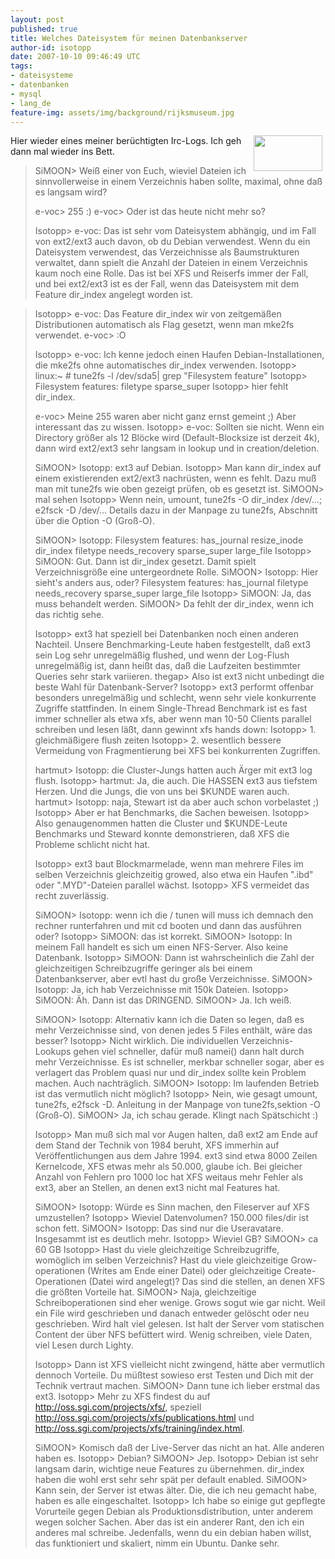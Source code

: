 ```yaml
---
layout: post
published: true
title: Welches Dateisystem für meinen Datenbankserver
author-id: isotopp
date: 2007-10-10 09:46:49 UTC
tags:
- dateisysteme
- datenbanken
- mysql
- lang_de
feature-img: assets/img/background/rijksmuseum.jpg
---
```

<!-- s9ymdb:3519 --><img width="110" height="57" style="float: right; border: 0px; padding-left: 5px; padding-right: 5px;" src="/uploads/mysql_logo.serendipityThumb.gif" alt="" /> Hier wieder eines meiner berüchtigten Irc-Logs. Ich geh dann mal wieder ins Bett. <blockquote>SiMOON> Weiß einer von Euch, wieviel Dateien ich sinnvollerweise in einem Verzeichnis haben sollte, maximal, ohne daß es langsam wird?
e-voc> 255 :)
e-voc> Oder ist das heute nicht mehr so?

Isotopp> e-voc: Das ist sehr vom Dateisystem abhängig, und im Fall von ext2/ext3 auch davon, ob du Debian verwendest. Wenn du ein Dateisystem verwendest, das Verzeichnisse als Baumstrukturen verwaltet, dann spielt die Anzahl der Dateien in einem Verzeichnis kaum noch eine Rolle. Das ist bei XFS und Reiserfs immer der Fall, und bei ext2/ext3 ist es der Fall, wenn das Dateisystem mit dem Feature dir_index angelegt worden ist.</blockquote>

<blockquote>Isotopp> e-voc: Das Feature dir_index wir von zeitgemäßen Distributionen automatisch als Flag gesetzt, wenn man mke2fs verwendet.
e-voc> :O

Isotopp> e-voc: Ich kenne jedoch einen Haufen Debian-Installationen, die mke2fs ohne automatisches dir_index verwenden.
Isotopp> linux:~ # tune2fs -l /dev/sda5| grep "Filesystem feature"
Isotopp> Filesystem features:      filetype sparse_super
Isotopp> hier fehlt dir_index.

e-voc> Meine 255 waren aber nicht ganz ernst gemeint ;) Aber interessant das zu wissen.
Isotopp> e-voc: Sollten sie nicht. Wenn ein Directory größer als 12 Blöcke wird (Default-Blocksize ist derzeit 4k), dann wird ext2/ext3 sehr langsam in lookup und in creation/deletion.

SiMOON> Isotopp: ext3 auf Debian.
Isotopp> Man kann dir_index auf einem existierenden ext2/ext3 nachrüsten, wenn es fehlt. Dazu muß man mit tune2fs wie oben gezeigt prüfen, ob es gesetzt ist.
SiMOON> mal sehen
Isotopp> Wenn nein, umount, tune2fs -O dir_index /dev/...; e2fsck -D /dev/... Details dazu in der Manpage zu tune2fs, Abschnitt über die Option -O (Groß-O).

SiMOON> Isotopp: Filesystem features:      has_journal resize_inode dir_index filetype needs_recovery sparse_super large_file
Isotopp> SiMOON: Gut. Dann ist dir_index gesetzt. Damit spielt Verzeichnisgröße eine untergeordnete Rolle.
SiMOON> Isotopp: Hier sieht's anders aus, oder? Filesystem features: has_journal filetype needs_recovery sparse_super large_file
Isotopp> SiMOON: Ja, das muss behandelt werden.
SiMOON> Da fehlt der dir_index, wenn ich das richtig sehe.

Isotopp> ext3 hat speziell bei Datenbanken noch einen anderen Nachteil. Unsere Benchmarking-Leute haben festgestellt, daß ext3 sein Log sehr unregelmäßig flushed, und wenn der Log-Flush unregelmäßig ist, dann heißt das, daß die Laufzeiten bestimmter Queries sehr stark variieren.
thegap> Also ist ext3 nicht unbedingt die beste Wahl für Datenbank-Server?
Isotopp> ext3 performt offenbar besonders unregelmäßig und schlecht, wenn sehr viele konkurrente Zugriffe stattfinden. In einem Single-Thread Benchmark ist es fast immer schneller als etwa xfs, aber wenn man 10-50 Clients parallel schreiben und lesen läßt, dann gewinnt xfs hands down:
Isotopp> 1. gleichmäßigere flush zeiten
Isotopp> 2. wesentlich bessere Vermeidung von Fragmentierung bei XFS bei konkurrenten Zugriffen.

hartmut> Isotopp: die Cluster-Jungs hatten auch Ärger mit ext3 log flush.
Isotopp> hartmut: Ja, die auch. Die HASSEN ext3 aus tiefstem Herzen. Und die Jungs, die von uns bei $KUNDE waren auch.
hartmut> Isotopp: naja, Stewart ist da aber auch schon vorbelastet ;)
Isotopp> Aber er hat Benchmarks, die Sachen beweisen.
Isotopp> Also genaugenommen hatten die Cluster und $KUNDE-Leute Benchmarks und Steward konnte demonstrieren, daß XFS die Probleme schlicht nicht hat.

Isotopp> ext3 baut Blockmarmelade, wenn man mehrere Files im selben Verzeichnis gleichzeitig growed, also etwa ein Haufen ".ibd" oder ".MYD"-Dateien parallel wächst.
Isotopp> XFS vermeidet das recht zuverlässig.

SiMOON> Isotopp: wenn ich die / tunen will muss ich demnach den rechner
               runterfahren und mit cd booten und dann das ausführen oder?
Isotopp> SiMOON: das ist korrekt.
SiMOON> Isotopp: In meinem Fall handelt es sich um einen NFS-Server. Also keine Datenbank.
Isotopp> SiMOON: Dann ist wahrscheinlich die Zahl der gleichzeitigen Schreibzugriffe geringer als bei einem Datenbankserver, aber evtl hast du große Verzeichnisse.
SiMOON> Isotopp: Ja, ich hab Verzeichnisse mit 150k Dateien.
Isotopp> SiMOON: Äh. Dann ist das DRINGEND.
SiMOON> Ja. Ich weiß.

SiMOON> Isotopp: Alternativ kann ich die Daten so legen, daß es mehr  Verzeichnisse sind, von denen jedes 5 Files enthält, wäre das besser?
Isotopp> Nicht wirklich. Die individuellen Verzeichnis-Lookups gehen viel schneller, dafür muß namei() dann halt durch mehr Verzeichnisse. Es ist schneller, merkbar schneller sogar, aber es verlagert das Problem quasi nur und dir_index sollte kein Problem machen. Auch nachträglich.
SiMOON> Isotopp: Im laufenden Betrieb ist das vermutlich nicht möglich?
Isotopp> Nein, wie gesagt umount, tune2fs, e2fsck -D. Anleitung in der Manpage von tune2fs,sektion -O (Groß-O).
SiMOON> Ja, ich schau gerade. Klingt nach Spätschicht :)

Isotopp> Man muß sich mal vor Augen halten, daß ext2 am Ende auf dem Stand der Technik von 1984 beruht, XFS immerhin auf Veröffentlichungen aus dem Jahre 1994. ext3 sind etwa 8000 Zeilen Kernelcode, XFS etwas mehr als 50.000, glaube ich. Bei gleicher Anzahl von Fehlern pro 1000 loc hat XFS weitaus mehr Fehler als ext3, aber an Stellen, an denen ext3 nicht mal Features hat.

SiMOON> Isotopp: Würde es Sinn machen, den Fileserver auf XFS umzustellen?
Isotopp> Wieviel Datenvolumen? 150.000 files/dir ist schon fett.
SiMOON> Isotopp: Das sind nur die Useravatare. Insgesammt ist es deutlich mehr.
Isotopp> Wieviel GB?
SiMOON> ca 60 GB
Isotopp> Hast du viele gleichzeitige Schreibzugriffe, womöglich im selben Verzeichnis? Hast du viele gleichzeitige Grow-operationen (Writes am Ende einer Datei) oder gleichzeitige Create-Operationen (Datei wird angelegt)? Das sind die stellen, an denen XFS die größten Vorteile hat.
SiMOON> Naja, gleichzeitige Schreiboperationen sind eher wenige. Grows sogut wie gar nicht. Weil ein File wird geschrieben und danach entweder gelöscht oder neu geschrieben. Wird halt viel gelesen. Ist halt der Server vom statischen Content der über NFS befüttert wird. Wenig schreiben, viele Daten, viel Lesen durch Lighty.

Isotopp> Dann ist XFS vielleicht nicht zwingend, hätte aber vermutlich dennoch Vorteile. Du müßtest sowieso erst Testen und Dich mit der Technik vertraut machen.
SiMOON> Dann tune ich lieber erstmal das ext3. 
Isotopp> Mehr zu XFS findest du auf <a href="http://oss.sgi.com/projects/xfs/">http://oss.sgi.com/projects/xfs/</a>, speziell <a href="http://oss.sgi.com/projects/xfs/publications.html">http://oss.sgi.com/projects/xfs/publications.html</a> und <a href="http://oss.sgi.com/projects/xfs/training/index.html">http://oss.sgi.com/projects/xfs/training/index.html</a>.

SiMOON> Komisch daß der Live-Server das nicht an hat. Alle anderen haben es.
Isotopp> Debian?
SiMOON> Jep.
Isotopp> Debian ist sehr langsam darin, wichtige neue Features zu übernehmen. dir_index haben die wohl erst sehr sehr spät per default enabled.
SiMOON> Kann sein, der Server ist etwas älter. Die, die ich neu gemacht habe, haben es alle eingeschaltet. 
Isotopp> Ich habe so einige gut gepflegte Vorurteile gegen Debian als Produktionsdistribution, unter anderem wegen solcher Sachen. Aber das ist ein anderer Rant, den ich ein anderes mal schreibe. Jedenfalls, wenn du ein debian haben willst, das funktioniert und skaliert, nimm ein Ubuntu. Danke sehr.</blockquote>
